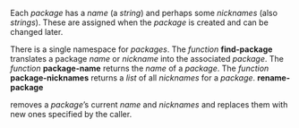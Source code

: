  



Each *package* has a *name* (a *string*) and perhaps some *nicknames* (also *strings*). These are assigned when the *package* is created and can be changed later. 



There is a single namespace for *packages*. The *function* **find-package** translates a package *name* or *nickname* into the associated *package*. The *function* **package-name** returns the *name* of a *package*. The *function* **package-nicknames** returns a *list* of all *nicknames* for a *package*. **rename-package** 



removes a *package*’s current *name* and *nicknames* and replaces them with new ones specified by the caller. 



